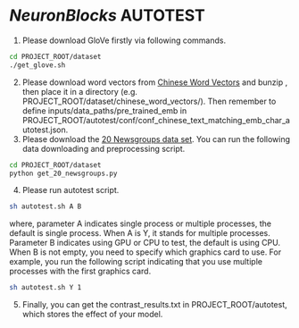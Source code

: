 # ***NeuronBlocks*** AUTOTEST

1. Please download GloVe firstly via following commands.
```bash
cd PROJECT_ROOT/dataset
./get_glove.sh
```
2. Please download word vectors from [Chinese Word Vectors](https://github.com/Embedding/Chinese-Word-Vectors#pre-trained-chinese-word-vectors) and bunzip , 
then place it in a directory (e.g. PROJECT_ROOT/dataset/chinese_word_vectors/). Then remember to define inputs/data_paths/pre_trained_emb in 
PROJECT_ROOT/autotest/conf/conf_chinese_text_matching_emb_char_autotest.json.
3. Please download the [20 Newsgroups data set](http://qwone.com/~jason/20Newsgroups/). You can run the following data downloading and preprocessing script.
```bash
cd PROJECT_ROOT/dataset
python get_20_newsgroups.py
```
4. Please run autotest script.
```bash
sh autotest.sh A B
```
where, parameter A indicates single process or multiple processes, the default is single process. When A is Y, it stands for multiple processes. 
Parameter B indicates using GPU or CPU to test, the default is using CPU. When B is not empty, you need to specify which graphics card to use.
For example, you run the following script indicating that you use multiple processes with the first graphics card.
```bash
sh autotest.sh Y 1
```
5. Finally, you can get the contrast_results.txt in PROJECT_ROOT/autotest, which stores the effect of your model.
